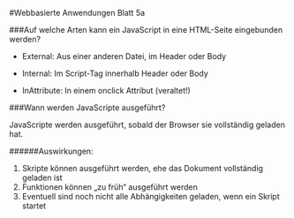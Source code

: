 

#Webbasierte Anwendungen Blatt 5a

###Auf welche Arten kann ein JavaScript in eine HTML-Seite eingebunden werden?

* External: Aus einer anderen Datei, im Header oder Body 

* Internal: Im Script-Tag innerhalb Header oder Body 

* InAttribute: In einem onclick Attribut (veraltet!) 

  

###Wann werden JavaScripte ausgeführt?



JavaScripte werden ausgeführt, sobald der Browser sie vollständig geladen hat.

######Auswirkungen:

1. Skripte können ausgeführt werden, ehe das Dokument vollständig geladen ist 
2. Funktionen können „zu früh“ ausgeführt werden 
3. Eventuell sind noch nicht alle Abhängigkeiten geladen, wenn ein Skript startet